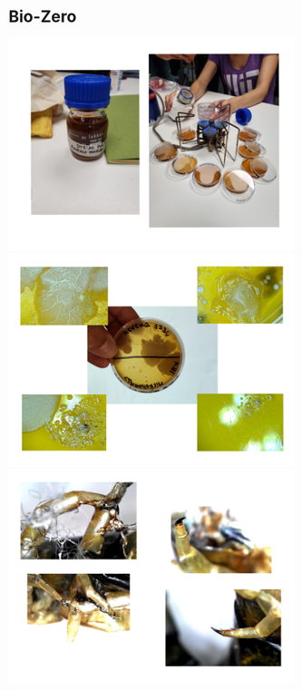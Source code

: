 
# Bio-Zero

<img src= "../../images/microbios.png" alt="Photo microorganism cultivation">


<img src= "../../images/Bacterias.png" alt="Photo of bacterias">



<img src= "../../images/cienpie.png" alt="Photo of a Cienpies">